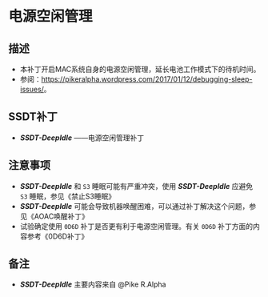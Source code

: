 # 电源空闲管理

## 描述

- 本补丁开启MAC系统自身的电源空闲管理，延长电池工作模式下的待机时间。
- 参阅：<https://pikeralpha.wordpress.com/2017/01/12/debugging-sleep-issues/>。

## SSDT补丁

- ***SSDT-DeepIdle*** ——电源空闲管理补丁


## 注意事项

- ***SSDT-DeepIdle*** 和 `S3` 睡眠可能有严重冲突，使用 ***SSDT-DeepIdle*** 应避免 `S3` 睡眠，参见《禁止S3睡眠》
- ***SSDT-DeepIdle*** 可能会导致机器唤醒困难，可以通过补丁解决这个问题，参见《AOAC唤醒补丁》
- 试验确定使用 `0D6D` 补丁是否更有利于电源空闲管理。有关 `0D6D` 补丁方面的内容参考《0D6D补丁》

## 备注

- ***SSDT-DeepIdle*** 主要内容来自 @Pike R.Alpha


